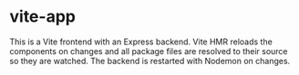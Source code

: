 # vite-app

This is a Vite frontend with an Express backend. Vite HMR reloads the components on changes and all package files are resolved to their source so they are watched. The backend is restarted with Nodemon on changes.
